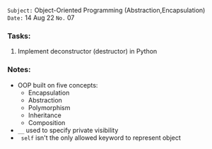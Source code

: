 `Subject:` Object-Oriented Programming (Abstraction,Encapsulation)
<br />`Date:` 14 Aug 22 `No.` 07

### Tasks:
1. Implement deconstructor (destructor) in Python

### Notes:
* OOP built on five concepts:
  * Encapsulation 
  * Abstraction 
  * Polymorphism
  * Inheritance
  * Composition
* `__` used to specify private visibility
* ` self` isn't the only allowed keyword to represent object